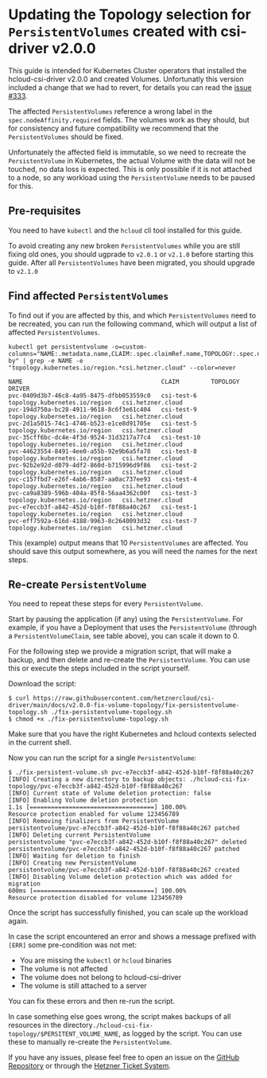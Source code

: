 # Updating the Topology selection for `PersistentVolumes` created with csi-driver v2.0.0

This guide is intended for Kubernetes Cluster operators that installed the hcloud-csi-driver v2.0.0 and created Volumes. Unfortunatly this version included a change that we had to revert, for details you can read the [issue #333](https://github.com/hetznercloud/csi-driver/issues/333).

The affected `PersistentVolumes` reference a wrong label in the `spec.nodeAffinity.required` fields. The volumes work as they should, but for consistency and future compatibility we recommend that the `PersistentVolumes` should be fixed.

Unfortunately the affected field is immutable, so we need to recreate the `PersistentVolume` in Kubernetes, the actual Volume with the data will not be touched, no data loss is expected.
This is only possible if it is not attached to a node, so any workload using the `PersistentVolume` needs to be paused for this.

## Pre-requisites

You need to have `kubectl` and the `hcloud` cli tool installed for this guide.

To avoid creating any new broken `PersistentVolumes` while you are still fixing old ones, you should ugprade to `v2.0.1` or `v2.1.0` before starting this guide. After all `PersistentVolumes` have been migrated, you should upgrade to `v2.1.0`

## Find affected `PersistentVolumes`

To find out if you are affected by this, and which `PersistentVolumes` need to be recreated, you can run the following command, which will output a list of affected `PersistentVolumes`.

```shell
kubectl get persistentvolume -o=custom-columns="NAME:.metadata.name,CLAIM:.spec.claimRef.name,TOPOLOGY:.spec.nodeAffinity.required.nodeSelectorTerms[*].matchExpressions[*].key,DRIVER:.metadata.annotations.pv\.kubernetes\.io/provisioned-by" | grep -e NAME -e "topology.kubernetes.io/region.*csi.hetzner.cloud" --color=never

NAME                                       CLAIM         TOPOLOGY                        DRIVER
pvc-0409d3b7-46c8-4a95-8475-dfbb053559c0   csi-test-6    topology.kubernetes.io/region   csi.hetzner.cloud
pvc-194d750a-bc28-4911-9618-8c6f3e61c404   csi-test-9    topology.kubernetes.io/region   csi.hetzner.cloud
pvc-2d1a5015-74c1-4746-b523-e1ce8d91705e   csi-test-5    topology.kubernetes.io/region   csi.hetzner.cloud
pvc-35cff6bc-dc4e-4f3d-9524-31d3217a77c4   csi-test-10   topology.kubernetes.io/region   csi.hetzner.cloud
pvc-44623554-8491-4ee0-a55b-92e9b6a5fa78   csi-test-8    topology.kubernetes.io/region   csi.hetzner.cloud
pvc-92b2e92d-d079-4df2-860d-b715996d9f86   csi-test-2    topology.kubernetes.io/region   csi.hetzner.cloud
pvc-c157fbd7-e26f-4ab6-8587-aa0ac737ee93   csi-test-4    topology.kubernetes.io/region   csi.hetzner.cloud
pvc-ca9a8389-596b-404a-85f8-56aa4362c00f   csi-test-3    topology.kubernetes.io/region   csi.hetzner.cloud
pvc-e7eccb3f-a842-452d-b10f-f8f88a40c267   csi-test-1    topology.kubernetes.io/region   csi.hetzner.cloud
pvc-eff7592a-616d-4188-9963-8c2640093d32   csi-test-7    topology.kubernetes.io/region   csi.hetzner.cloud
```

This (example) output means that 10 `PersistentVolumes` are affected. You should save this output somewhere, as you will need the names for the next steps.

## Re-create `PersistentVolume`

You need to repeat these steps for every `PersistentVolume`.

Start by pausing the application (if any) using the `PersistentVolume`. For example, if you have a Deployment that uses the `PersistentVolume` (through a `PersistentVolumeClaim`, see table above), you can scale it down to 0.

For the following step we provide a migration script, that will make a backup, and then delete and re-create the `PersistentVolume`. You can use this or execute the steps included in the script yourself.

Download the script:

```shell
$ curl https://raw.githubusercontent.com/hetznercloud/csi-driver/main/docs/v2.0.0-fix-volume-topology/fix-persistentvolume-topology.sh ./fix-persistentvolume-topology.sh
$ chmod +x ./fix-persistentvolume-topology.sh
```

Make sure that you have the right Kubernetes and hcloud contexts selected in the current shell.

Now you can run the script for a single `PersistentVolume`:

```shell
$ ./fix-persistent-volume.sh pvc-e7eccb3f-a842-452d-b10f-f8f88a40c267
[INFO] Creating a new directory to backup objects: ./hcloud-csi-fix-topology/pvc-e7eccb3f-a842-452d-b10f-f8f88a40c267
[INFO] Current state of Volume deletion protection: false
[INFO] Enabling Volume deletion protection
1.1s [===================================] 100.00%
Resource protection enabled for volume 123456789
[INFO] Removing finalizers from PersistentVolume
persistentvolume/pvc-e7eccb3f-a842-452d-b10f-f8f88a40c267 patched
[INFO] Deleting current PersistentVolume
persistentvolume "pvc-e7eccb3f-a842-452d-b10f-f8f88a40c267" deleted
persistentvolume/pvc-e7eccb3f-a842-452d-b10f-f8f88a40c267 patched
[INFO] Waiting for deletion to finish
[INFO] Creating new PersistentVolume
persistentvolume/pvc-e7eccb3f-a842-452d-b10f-f8f88a40c267 created
[INFO] Disabling Volume deletion protection which was added for migration
600ms [==================================] 100.00%
Resource protection disabled for volume 123456789
```

Once the script has successfully finished, you can scale up the workload again.

In case the script encountered an error and shows a message prefixed with `[ERR]` some pre-condition was not met:

- You are missing the `kubectl` or `hcloud` binaries
- The volume is not affected
- The volume does not belong to hcloud-csi-driver
- The volume is still attached to a server

You can fix these errors and then re-run the script.

In case something else goes wrong, the script makes backups of all resources in the directory`./hcloud-csi-fix-topology/$PERSITENT_VOLUME_NAME`, as logged by the script. You can use these to manually re-create the `PersistentVolume`.

If you have any issues, please feel free to open an issue on the [GitHub Repository](https://github.com/hetznercloud/csi-driver) or through the [Hetzner Ticket System](https://console.hetzner.cloud/support).
